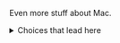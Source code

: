 Even more stuff about Mac.
 
 
<details>
<summary>Choices that lead here</summary>


- Operating System: [Windows](more_ab.md) [Linux](more_bb.md) **MacOS**
- Skill level: [Expert](more_ca.md) **Beginner**
</details>
